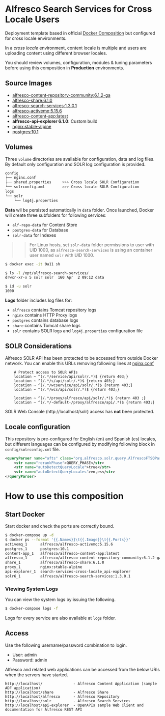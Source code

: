 # Alfresco Search Services for Cross Locale Users

Deployment template based in official [Docker Composition](https://github.com/Alfresco/acs-community-deployment/tree/master/docker-compose) but configured for cross locale environments.

In a *cross locale* environment, content locale is multiple and users are uploading content using different browser locales.

You should review volumes, configuration, modules & tuning parameters before using this composition in **Production** environments.

## Source Images

* [alfresco-content-repository-community:6.1.2-ga](https://hub.docker.com/repository/docker/andresad/alfresco-content-repository-community)
* [alfresco-share:6.1.0](https://hub.docker.com/repository/docker/andresad/alfresco-share)
* [alfresco-search-services:1.3.0.1](https://hub.docker.com/repository/docker/andresad/alfresco-search-services)
* [alfresco-activemq:5.15.6](https://hub.docker.com/repository/docker/andresad/alfresco-activemq)
* [alfresco-content-app:latest](https://hub.docker.com/repository/docker/andresad/alfresco-content-app)
* **alfresco-api-explorer 6.1.0**: Custom build
* [nginx:stable-alpine](https://hub.docker.com/repository/docker/andresad/nginx)
* [postgres:10.1](https://hub.docker.com/_/postgres)

## Volumes 

Three `volume` directories are available for configuration, data and log files.
By default only configuration and SOLR log configuration is provided.

```bash
config
├── nginx.conf
├── shared.properties     >>> Cross locale SOLR Configuration
└── solrconfig.xml        >>> Cross locale SOLR Configuration
logs
└── solr
    └── log4j.properties 
```

**Data** wil be persisted automatically in `data` folder. Once launched, Docker will create three subfolders for following services:

* `alf-repo-data` for Content Store
* `postgres-data` for Database
* `solr-data` for Indexes

>> For Linux hosts, set `solr-data` folder permissions to user with UID 1000, as `alfresco-search-services` is using an container user named `solr` with UID 1000.

```bash
$ docker exec -it 9a11 sh

$ ls -l /opt/alfresco-search-services/
drwxr-xr-x 5 solr solr  160 Apr  2 09:12 data

$ id -u solr
1000
```

**Logs** folder includes log files for:

* `alfresco` contains Tomcat repository logs
* `nginx` contains HTTP Proxy logs
* `postgres` contains database logs
* `share` contains Tomcat share logs
* `solr` contains SOLR logs and `log4j.properties` configuration file

## SOLR Considerations

Alfresco SOLR API has been protected to be accessed from outside Docker network. You can enable this URLs removing following lines at [nginx.conf](https://github.com/keensoft/docker-alfresco/blob/master/volumes/config/nginx.conf)

```
    # Protect access to SOLR APIs
    location ~ ^(/.*/service/api/solr/.*)$ {return 403;}
    location ~ ^(/.*/s/api/solr/.*)$ {return 403;}
    location ~ ^(/.*/wcservice/api/solr/.*)$ {return 403;}
    location ~ ^(/.*/wcs/api/solr/.*)$ {return 403;}

    location ~ ^(/.*/proxy/alfresco/api/solr/.*)$ {return 403 ;}
    location ~ ^(/.*/-default-/proxy/alfresco/api/.*)$ {return 403;}  
```

SOLR Web Console (http://localhost/solr) access has **not** been protected.

## Locale configuration

This repository is pre-configured for English (en) and Spanish (es) locales, but different languages can be configured by modifying following block in `config/solrconfig.xml` file.

```xml
<queryParser name="afts" class="org.alfresco.solr.query.AlfrescoFTSQParserPlugin">
    <str name="rerankPhase">QUERY_PHASE</str>
    <str name="autoDetectQueryLocale">true</str>
    <str name="autoDetectQueryLocales">en,es</str>
</queryParser>
```

# How to use this composition

## Start Docker

Start docker and check the ports are correctly bound.

```bash
$ docker-compose up -d
$ docker ps --format '{{.Names}}\t{{.Image}}\t{{.Ports}}'
activemq_1      alfresco/alfresco-activemq:5.15.6                       0.0.0.0:5672->5672/tcp, 0.0.0.0:8161->8161/tcp, 0.0.0.0:61613->61613/tcp, 0.0.0.0:61616->61616/tcp
postgres_1      postgres:10.1                                           0.0.0.0:5432->5432/tcp
content-app_1   alfresco/alfresco-content-app:latest                    0.0.0.0:8084->80/tcp
alfresco_1      alfresco/alfresco-content-repository-community:6.1.2-ga 0.0.0.0:8082->8080/tcp
share_1         alfresco/alfresco-share:6.1.0                           8000/tcp, 0.0.0.0:8080->8080/tcp
proxy_1         nginx:stable-alpine                                     0.0.0.0:80->80/tcp
api-explorer_1  search-services-cross-locale_api-explorer               0.0.0.0:8085->8080/tcp
solr6_1         alfresco/alfresco-search-services:1.3.0.1               0.0.0.0:8083->8983/tcp
```

### Viewing System Logs

You can view the system logs by issuing the following.

```bash
$ docker-compose logs -f
```

Logs for every service are also available at `logs` folder.

## Access

Use the following username/password combination to login.

 - User: admin
 - Password: admin

Alfresco and related web applications can be accessed from the below URIs when the servers have started.

```
http://localhost/              - Alfresco Content Application (sample ADF application)
http://localhost/share         - Alfresco Share
http://localhost/alfresco      - Alfresco Repository
http://localhost/solr          - Alfresco Search Services
http://localhost/api-explorer  - OpenAPIs sample Web Client and documentation for Alfresco REST API
```
